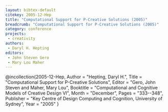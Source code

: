 ```yaml
---
layout: bibtex-default
citekey: 2005-12-Hep
title: "Computational Support for P-Creative Solutions (2005)"
breadcrumb: "Computational Support for P-Creative Solutions (2005)"
category: conference
projects:
 - creativity
authors:
 - Daryl H. Hepting
editors:
 - John Steven Gero
 - Mary Lou Maher
---
```

@incollection{2005-12-Hep,
	Author =  "Hepting, Daryl H.",
	Title =  "Computational Support for P-Creative Solutions",
	Editor =  "Gero, John Steven and Maher, Mary Lou",
	Booktitle =  "Computational and Cognitive Models of Creative Design VI",
	Month =  "December",
	Pages =  "333--348",
	Publisher =  "Key Centre of Design Computing and Cognition, University of Sydney",
	Year =  "2005"
}
